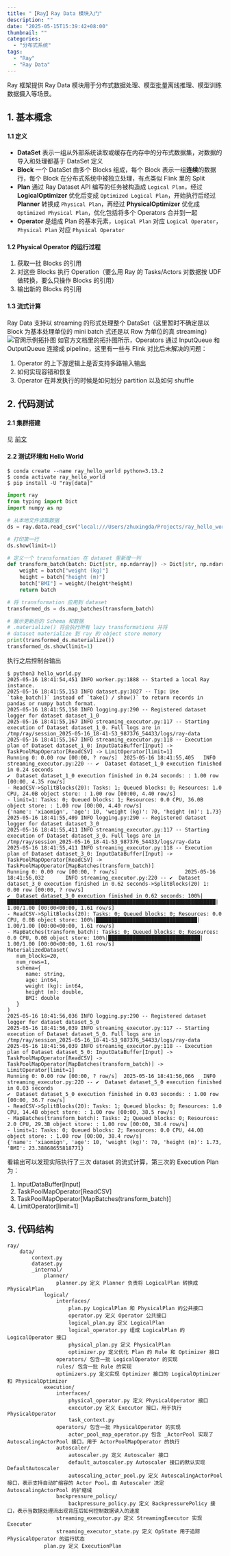 ```yaml
---
title: "【Ray】Ray Data 模块入门"
description: ""
date: "2025-05-15T15:39:42+08:00"
thumbnail: ""
categories:
  - "分布式系统"
tags:
  - "Ray"
  - "Ray Data"
---
```

Ray 框架提供 Ray Data 模块用于分布式数据处理、模型批量离线推理、模型训练数据摄入等场景。
<!--more-->
## 1. 基本概念
#### 1.1 定义 
- **DataSet** 表示一组从外部系统读取或缓存在内存中的分布式数据集，对数据的导入和处理都基于 DataSet 定义
- **Block** 一个 DataSet 由多个 Blocks 组成，每个 Block 表示一组**连续**的数据行，每个 Block 在分布式系统中被独立处理，有点类似 Flink 里的 Split
- **Plan** 通过 Ray Dataset API 编写的任务被构造成 `Logical Plan`，经过 **LogicalOptimizer** 优化后变成 `Optimized Logical Plan`，开始执行后经过 **Planner** 转换成 `Physical Plan`，再经过 **PhysicalOptimizer** 优化成 `Optimized Physical Plan`，优化包括将多个 Operators 合并到一起
- **Operator** 是组成 Plan 的基本元素，`Logical Plan` 对应 `Logical Operator`，`Physical Plan` 对应 `Physical Operator`   
#### 1.2 Physical Operator 的运行过程
1. 获取一批 Blocks 的引用
2. 对这些 Blocks 执行 Operation（要么用 Ray 的 Tasks/Actors 对数据按 UDF 做转换，要么只操作 Blocks 的引用）
3. 输出新的 Blocks 的引用
#### 1.3 流式计算
Ray Data 支持以 streaming 的形式处理整个 DataSet（这里暂时不确定是以 Block 为基本处理单位的 mini batch 式还是以 Row 为单位的真 streaming）   
![官网示例拓扑图](https://docs.ray.io/en/latest/_images/streaming-topology.svg)
如官方文档里的拓扑图所示，Operators 通过 InputQueue 和 OutputQueue 连接成 pipeline，这里有一些与 Flink 对比后未解决的问题：
1. Operator 的上下游逻辑上是否支持多路输入输出
2. 如何实现容错和恢复
3. Operator 在并发执行的时候是如何划分 partition 以及如何 shuffle
## 2. 代码测试
#### 2.1 集群搭建
见 [前文](tech/ray_framework_init.md)
#### 2.2 测试环境和 Hello World
```shell
$ conda create --name ray_hello_world python=3.13.2
$ conda activate ray_hello_world
$ pip install -U "ray[data]"
```
```python
import ray
from typing import Dict
import numpy as np

# 从本地文件读取数据
ds = ray.data.read_csv("local:///Users/zhuxingda/Projects/ray_hello_world/test_data.csv")

# 打印第一行
ds.show(limit=1)

# 定义一个 transformation 在 dataset 里新增一列
def transform_batch(batch: Dict[str, np.ndarray]) -> Dict[str, np.ndarray]:
    weight = batch["weight (kg)"]
    height = batch["height (m)"]
    batch["BMI"] = weight/(height*height)
    return batch

# 将 transformation 应用到 dataset
transformed_ds = ds.map_batches(transform_batch)

# 展示更新后的 Schema 和数据 
# .materialize() 将会执行所有 lazy transformations 并将
# dataset materialize 到 ray 的 object store memory
print(transformed_ds.materialize())
transformed_ds.show(limit=1)
```
执行之后控制台输出
```shell
$ python3 hello_world.py 
2025-05-16 18:41:54,451 INFO worker.py:1888 -- Started a local Ray instance.
2025-05-16 18:41:55,153 INFO dataset.py:3027 -- Tip: Use `take_batch()` instead of `take() / show()` to return records in pandas or numpy batch format.
2025-05-16 18:41:55,158 INFO logging.py:290 -- Registered dataset logger for dataset dataset_1_0
2025-05-16 18:41:55,167 INFO streaming_executor.py:117 -- Starting execution of Dataset dataset_1_0. Full logs are in /tmp/ray/session_2025-05-16_18-41-53_987376_54433/logs/ray-data
2025-05-16 18:41:55,167 INFO streaming_executor.py:118 -- Execution plan of Dataset dataset_1_0: InputDataBuffer[Input] -> TaskPoolMapOperator[ReadCSV] -> LimitOperator[limit=1]
Running 0: 0.00 row [00:00, ? row/s]  2025-05-16 18:41:55,405   INFO streaming_executor.py:220 -- ✔️  Dataset dataset_1_0 execution finished in 0.24 seconds
✔️  Dataset dataset_1_0 execution finished in 0.24 seconds: : 1.00 row [00:00, 4.35 row/s] 
- ReadCSV->SplitBlocks(20): Tasks: 1; Queued blocks: 0; Resources: 1.0 CPU, 24.0B object store: : 1.00 row [00:00, 4.40 row/s]
- limit=1: Tasks: 0; Queued blocks: 1; Resources: 0.0 CPU, 36.0B object store: : 1.00 row [00:00, 4.40 row/s]                 
{'name': 'xiaomign', 'age': 10, 'weight (kg)': 70, 'height (m)': 1.73}
2025-05-16 18:41:55,409 INFO logging.py:290 -- Registered dataset logger for dataset dataset_3_0             
2025-05-16 18:41:55,411 INFO streaming_executor.py:117 -- Starting execution of Dataset dataset_3_0. Full logs are in /tmp/ray/session_2025-05-16_18-41-53_987376_54433/logs/ray-data
2025-05-16 18:41:55,411 INFO streaming_executor.py:118 -- Execution plan of Dataset dataset_3_0: InputDataBuffer[Input] -> TaskPoolMapOperator[ReadCSV] -> TaskPoolMapOperator[MapBatches(transform_batch)]
Running 0: 0.00 row [00:00, ? row/s]                      2025-05-16 18:41:56,032       INFO streaming_executor.py:220 -- ✔️  Dataset dataset_3_0 execution finished in 0.62 seconds->SplitBlocks(20) 1: 0.00 row [00:00, ? row/s]
✔️  Dataset dataset_3_0 execution finished in 0.62 seconds: 100%|████████████████████████████████████████████████████████████████████| 1.00/1.00 [00:00<00:00, 1.61 row/s] 
- ReadCSV->SplitBlocks(20): Tasks: 0; Queued blocks: 0; Resources: 0.0 CPU, 0.0B object store: 100%|█████████████████████████████████| 1.00/1.00 [00:00<00:00, 1.61 row/s]
- MapBatches(transform_batch): Tasks: 0; Queued blocks: 0; Resources: 0.0 CPU, 0.0B object store: 100%|██████████████████████████████| 1.00/1.00 [00:00<00:00, 1.61 row/s]
MaterializedDataset(                                      
   num_blocks=20,                                                                                                                                                         
   num_rows=1,
   schema={
      name: string,
      age: int64,
      weight (kg): int64,
      height (m): double,
      BMI: double
   }
)
2025-05-16 18:41:56,036 INFO logging.py:290 -- Registered dataset logger for dataset dataset_5_0
2025-05-16 18:41:56,039 INFO streaming_executor.py:117 -- Starting execution of Dataset dataset_5_0. Full logs are in /tmp/ray/session_2025-05-16_18-41-53_987376_54433/logs/ray-data
2025-05-16 18:41:56,039 INFO streaming_executor.py:118 -- Execution plan of Dataset dataset_5_0: InputDataBuffer[Input] -> TaskPoolMapOperator[ReadCSV] -> TaskPoolMapOperator[MapBatches(transform_batch)] -> LimitOperator[limit=1]
Running 0: 0.00 row [00:00, ? row/s]  2025-05-16 18:41:56,066   INFO streaming_executor.py:220 -- ✔️  Dataset dataset_5_0 execution finished in 0.03 seconds
✔️  Dataset dataset_5_0 execution finished in 0.03 seconds: : 1.00 row [00:00, 36.7 row/s] 
- ReadCSV->SplitBlocks(20): Tasks: 1; Queued blocks: 0; Resources: 1.0 CPU, 14.4B object store: : 1.00 row [00:00, 38.5 row/s]
- MapBatches(transform_batch): Tasks: 2; Queued blocks: 0; Resources: 2.0 CPU, 29.3B object store: : 1.00 row [00:00, 38.4 row/s]
- limit=1: Tasks: 0; Queued blocks: 2; Resources: 0.0 CPU, 44.0B object store: : 1.00 row [00:00, 38.4 row/s]
{'name': 'xiaomign', 'age': 10, 'weight (kg)': 70, 'height (m)': 1.73, 'BMI': 23.38868655818771}
```
看输出可以发现实际执行了三次 dataset 的流式计算，第三次的 Execution Plan 为：   
1. InputDataBuffer[Input]   
2. TaskPoolMapOperator[ReadCSV]
3. TaskPoolMapOperator[MapBatches(transform_batch)]
4. LimitOperator[limit=1]
## 3. 代码结构
```text
ray/
    data/
        context.py
        dataset.py
        _internal/
            planner/
                planner.py 定义 Planner 负责将 LogicalPlan 转换成 PhysicalPlan
            logical/
                interfaces/
                    plan.py LogicalPlan 和 PhysicalPlan 的公共接口
                    operator.py 定义 Operator 公共接口
                    logical_plan.py 定义 LogicalPlan
                    logical_operator.py 组成 LogicalPlan 的 LogicalOperator 接口
                    physical_plan.py 定义 PhysicalPlan
                    optimizer.py 定义优化 Plan 的 Rule 和 Optimizer 接口
                operators/ 包含一批 LogicalOperator 的实现
                rules/ 包含一批 Rule 的实现
                optimizers.py 定义实现 Optimizer 接口的 LogicalOptimizer 和 PhysicalOptimizer
            execution/
                interfaces/
                    physical_operator.py 定义 PhysicalOperator 接口
                    executor.py 定义 Executor 接口，用于执行 PhysicalOperator
                    task_context.py
                operators/ 包含一批 PhysicalOperator 的实现
                    actor_pool_map_operator.py 包含 _ActorPool 实现了 AutoscalingActorPool 接口，用于 ActorPoolMapOperator 的执行
                autoscaler/
                    autoscaler.py 定义 Autoscaler 接口
                    default_autoscaler.py Autoscaler 接口的默认实现 DefaultAutoscaler
                    autoscaling_actor_pool.py 定义 AutoscalingActorPool 接口，表示支持自动扩缩容的 Actor Pool，由 Autoscaler 决定 AutoscalingActorPool 的扩缩绒
                backpressure_policy/
                    backpressure_policy.py 定义 BackpressurePolicy 接口，表示当数据处理流出现背压后如何控制数据读入的速度
                streaming_executor.py 定义 StreamingExecutor 实现 Executor
                streaming_executor_state.py 定义 OpState 用于追踪 PhysicalOperator 的运行状态
            plan.py 定义 ExecutionPlan
```